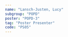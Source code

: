 ```yaml
---
name: "Lansch-Justen, Lucy"
subgroup: "POPD"
poster: "POPD-3"
tag: "Poster Presenter"
code: "PS05"
---
```

